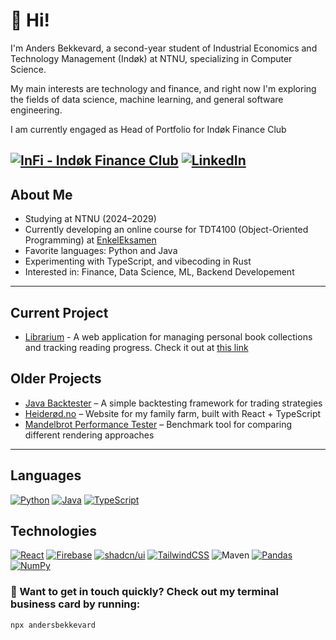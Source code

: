 # 👋 Hi!

I'm Anders Bekkevard, a second-year student of Industrial Economics and Technology Management (Indøk) at NTNU, specializing in Computer Science.  

My main interests are technology and finance, and right now I'm exploring the fields of data science, machine learning, and general software engineering.

I am currently engaged as Head of Portfolio for Indøk Finance Club 

[![InFi - Indøk Finance Club](https://img.shields.io/badge/-InFi-1d2e53?style=flat-square)](https://indokfinans.no/home)    [![LinkedIn](https://custom-icon-badges.demolab.com/badge/LinkedIn-0A66C2?logo=linkedin-white&logoColor=fff)](https://www.linkedin.com/in/anders-bekkevard-a41b451b5/)
---

##  About Me

- Studying at NTNU (2024–2029)
- Currently developing an online course for TDT4100 (Object-Oriented Programming) at [EnkelEksamen](https://enkeleksamen.no)
- Favorite languages: Python and Java 
- Experimenting with TypeScript, and vibecoding in Rust
- Interested in: Finance, Data Science, ML, Backend Developement

---
## Current Project
- [Librarium](https://github.com/andersbekkevard/librarium-app) - A web application for managing personal book collections and tracking reading progress.
  Check it out at [this link](https://librarium-app.vercel.app/dashboard)


## Older Projects
- [Java Backtester](https://github.com/andersbekkevard/backtester_java) – A simple backtesting framework for trading strategies  
- [Heiderød.no](https://heiderod.no) – Website for my family farm, built with React + TypeScript
- [Mandelbrot Performance Tester](https://github.com/andersbekkevard/mandelbrot) – Benchmark tool for comparing different rendering approaches

---

## Languages
[![Python](https://img.shields.io/badge/Python-3776AB?logo=python&logoColor=fff)](https://github.com/andersbekkevard/mandelbrot) [![Java](https://img.shields.io/badge/Java-%23ED8B00.svg?logo=openjdk&logoColor=white)]([#](https://github.com/andersbekkevard/backtester_java)) [![TypeScript](https://img.shields.io/badge/TypeScript-3178C6?logo=typescript&logoColor=fff)](https://github.com/andersbekkevard/librarium-app)

## Technologies
[![React](https://img.shields.io/badge/React-%2320232a.svg?logo=react&logoColor=%2361DAFB)](https://github.com/andersbekkevard/librarium-app) [![Firebase](https://img.shields.io/badge/Firebase-039BE5?logo=Firebase&logoColor=white)](https://github.com/andersbekkevard/librarium-app) [![shadcn/ui](https://img.shields.io/badge/shadcn%2Fui-000?logo=shadcnui&logoColor=fff)](https://github.com/andersbekkevard/librarium-app) [![TailwindCSS](https://img.shields.io/badge/Tailwind%20CSS-%2338B2AC.svg?logo=tailwind-css&logoColor=white)](https://github.com/andersbekkevard/librarium-app) 
![Maven](https://img.shields.io/badge/-Maven-1d2e53?style=flat-square&logo=maven&logoColor=white)
[![Pandas](https://img.shields.io/badge/Pandas-150458?logo=pandas&logoColor=fff)](#) [![NumPy](https://img.shields.io/badge/NumPy-4DABCF?logo=numpy&logoColor=fff)](#)


### 🪪 Want to get in touch quickly? Check out my terminal business card by running:

```bash
npx andersbekkevard
```
